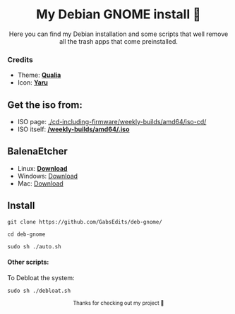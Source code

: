<div align="center">

# My Debian GNOME install 🐠
 <sup2>Here you can find my Debian installation and some scripts that well remove all the trash apps that come preinstalled. <sup2>
 </div>
 
### Credits
* Theme: [**Qualia**](https://github.com/dgsasha/qualia-gtk-theme)
* Icon: [**Yaru**](https://github.com/ubuntu/yaru)
## Get the iso from:
* ISO page: [./cd-including-firmware/weekly-builds/amd64/iso-cd/](https://cdimage.debian.org/cdimage/unofficial/non-free/cd-including-firmware/weekly-builds/amd64/iso-cd/)
* ISO itself: [**/weekly-builds/amd64/.iso**](https://cdimage.debian.org/cdimage/unofficial/non-free/cd-including-firmware/weekly-builds/amd64/iso-cd/firmware-testing-amd64-netinst.iso)
## BalenaEtcher 
* Linux: [**Download**](https://github.com/balena-io/etcher/releases/download/v1.18.3/balenaEtcher-1.18.3-x64.AppImage)
* Windows: [Download](https://github.com/balena-io/etcher/releases/download/v1.18.3/balenaEtcher-Setup-1.18.3.exe)
* Mac: [Download](https://github.com/balena-io/etcher/releases/download/v1.18.3/balenaEtcher-1.18.3.dmg)
## Install
```
git clone https://github.com/GabsEdits/deb-gnome/
```
```
cd deb-gnome
```
```
sudo sh ./auto.sh
```
#### Other scripts:
To Debloat the system:
```
sudo sh ./debloat.sh 
```
<div align="center">
  <sup> Thanks for checking out my project 👋</sup>
<div>
